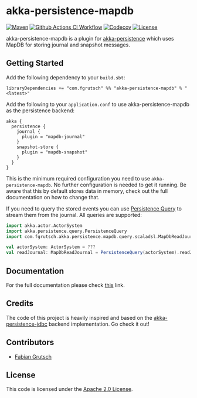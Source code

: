 # akka-persistence-mapdb

[![Maven](https://img.shields.io/maven-central/v/com.fgrutsch/akka-persistence-mapdb_2.13?logo=Apache%20Maven&style=for-the-badge)](https://search.maven.org/search?q=g:%22com.fgrutsch%22%20AND%20a:%22akka-persistence-mapdb_2.13%22)
[![Github Actions CI Workflow](https://img.shields.io/github/workflow/status/fgrutsch/akka-persistence-mapdb/CI/main?logo=Github&style=for-the-badge)](https://github.com/fgrutsch/akka-persistence-mapdb/actions/workflows/ci.yml?query=branch%3Amain)
[![Codecov](https://img.shields.io/codecov/c/github/fgrutsch/akka-persistence-mapdb/main?logo=Codecov&style=for-the-badge)](https://codecov.io/gh/fgrutsch/akka-persistence-mapdb)
[![License](https://img.shields.io/badge/License-Apache%202.0-blue.svg?style=for-the-badge)](https://opensource.org/licenses/Apache-2.0)

akka-persistence-mapdb is a plugin for [akka-persistence](https://doc.akka.io/docs/akka/current/typed/index-persistence.html) which uses MapDB for storing journal and snapshot messages.

## Getting Started

Add the following dependency to your `build.sbt`:

```
libraryDependencies += "com.fgrutsch" %% "akka-persistence-mapdb" % "<latest>"
```

Add the following to your `application.conf` to use akka-persistence-mapdb as the persistence backend:

```
akka {
  persistence {
    journal {
      plugin = "mapdb-journal"
    }
    snapshot-store {
      plugin = "mapdb-snapshot"
    }
  }
}
```

This is the minimum required configuration you need to use `akka-persistence-mapdb`. No further configuration is needed to get it running. Be aware that this by default stores data in memory, check out the full documentation on how to change that.

If you need to query the stored events you can use [Persistence Query](https://doc.akka.io/docs/akka/current/persistence-query.html) to stream them from the journal. All queries are supported:

```scala
import akka.actor.ActorSystem
import akka.persistence.query.PersistenceQuery
import com.fgrutsch.akka.persistence.mapdb.query.scaladsl.MapDbReadJournal

val actorSystem: ActorSystem = ???
val readJournal: MapDbReadJournal = PersistenceQuery(actorSystem).readJournalFor[MapDbReadJournal](MapDbReadJournal.Identifier)
```

## Documentation

For the full documentation please check [this](https://akka-persistence-mapdb.fgrutsch.com) link.

## Credits

The code of this project is heavily inspired and based on the [akka-persistence-jdbc](https://github.com/akka/akka-persistence-jdbc) backend implementation. Go check it out!

## Contributors

* [Fabian Grutsch](https://github.com/fgrutsch)

## License

This code is licensed under the [Apache 2.0 License](https://www.apache.org/licenses/LICENSE-2.0.txt).